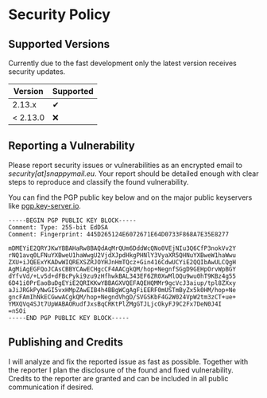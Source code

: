 # Security Policy

## Supported Versions

Currently due to the fast development only the latest version receives security updates.

| Version  | Supported |
| -------- | --------- |
| 2.13.x   | ✔         |
| < 2.13.0 | ❌         |

## Reporting a Vulnerability

Please report security issues or vulnerabilities as an encrypted email to *security[at]snappymail.eu*.
Your report should be detailed enough with clear steps to reproduce and classify the found vulnerability.

You can find the PGP public key below and on the major public keyservers like [pgp.key-server.io](https://pgp.key-server.io).
```
-----BEGIN PGP PUBLIC KEY BLOCK-----
Comment: Type: 255-bit EdDSA
Comment: Fingerprint: 445D265124E6072671E64D0733F868A7E35E8277

mDMEYiE2QRYJKwYBBAHaRw8BAQdAqMrQUm6DddWcQNo0VEjNIu3Q6CfP3nokVv2Y
rNQ1avq0LFNuYXBweU1haWwgU2VjdXJpdHkgPHNlY3VyaXR5QHNuYXBweW1haWwu
ZXU+iJQEExYKADwWIQREXSZRJOYHJnHmTQcz+Gin416CdwUCYiE2QQIbAwULCQgH
AgMiAgEGFQoJCAsCBBYCAwECHgcCF4AACgkQM/hop+NegnfSGgD9GEHpOrvWpBGY
dYfvVd/+Lv5d+dFBcPyki9zu9zHfhwkBAL343EF6ZR0XwMlOQu9wu0hT9KBz4g55
6D41i0PrEaoBuDgEYiE2QRIKKwYBBAGXVQEFAQEHQMMr9gcVcJ3aiup/tpl8ZXxy
aJiJRGkPyNwGI5vxHMpZAwEIB4h4BBgWCgAgFiEERF0mUSTmByZx5k0HM/hop+Ne
gncFAmIhNkECGwwACgkQM/hop+NegndVhgD/SVGSKbF4G2W024VpW2tm3zCT+ue+
YMXQVq4SJt7UpWABAORudfJxsBqCRKtPlZMgGTJLjcOkyFJ9C2Fx7DeN0J4I
=nSOi
-----END PGP PUBLIC KEY BLOCK-----
```

## Publishing and Credits

I will analyze and fix the reported issue as fast as possible.
Together with the reporter I plan the disclosure of the found and fixed vulnerability.
Credits to the reporter are granted and can be included in all public communication if desired.
